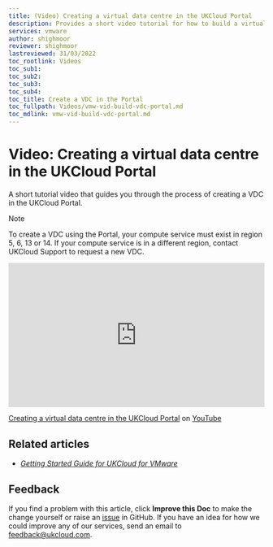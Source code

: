```yaml
---
title: (Video) Creating a virtual data centre in the UKCloud Portal
description: Provides a short video tutorial for how to build a virtual data centre (VDC) using the UKCloud Portal
services: vmware
author: shighmoor
reviewer: shighmoor
lastreviewed: 31/03/2022
toc_rootlink: Videos
toc_sub1: 
toc_sub2:
toc_sub3:
toc_sub4:
toc_title: Create a VDC in the Portal
toc_fullpath: Videos/vmw-vid-build-vdc-portal.md
toc_mdlink: vmw-vid-build-vdc-portal.md
---
```


# Video: Creating a virtual data centre in the UKCloud Portal

A short tutorial video that guides you through the process of creating a VDC in the UKCloud Portal.

> [!NOTE]
> To create a VDC using the Portal, your compute service must exist in region 5, 6, 13 or 14. If your compute service is in a different region, contact UKCloud Support to request a new VDC.

<div class="row">
  <div class="col-md-10">
    <div style="padding:56.25% 0 0 0;position:relative;">
      <iframe src="https://www.youtube.com/embed/0rnDPQsF8Ts" style="position:absolute;top:0;left:0;width:100%;height:100%;" frameborder="0" allow="accelerometer; autoplay; encrypted-media; gyroscope; picture-in-picture" allowfullscreen></iframe>
    </div>
    <p><a href="https://www.youtube.com/watch?v=0rnDPQsF8Ts">Creating a virtual data centre in the UKCloud Portal</a> on <a href="https://www.youtube.com/channel/UCnlFUyOWcS4iE_HK-ZEcNGw">YouTube</a>
  </div>
</div>

## Related articles

- [*Getting Started Guide for UKCloud for VMware*](vmw-gs.md)

## Feedback

If you find a problem with this article, click **Improve this Doc** to make the change yourself or raise an [issue](https://github.com/UKCloud/documentation/issues) in GitHub. If you have an idea for how we could improve any of our services, send an email to <feedback@ukcloud.com>.
